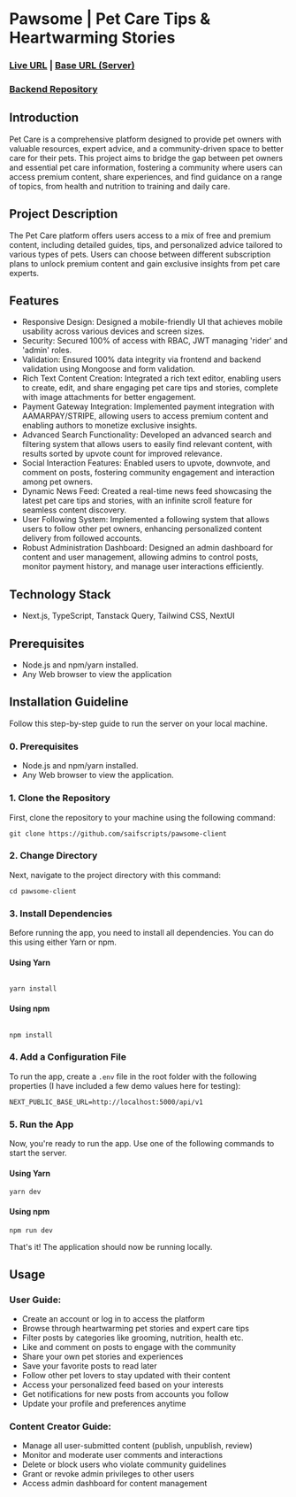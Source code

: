 # Pawsome | Pet Care Tips & Heartwarming Stories

### [Live URL](https://pawsome-client.vercel.app) | [Base URL (Server)](https://pawsome-server.vercel.app)

### [Backend Repository](https://github.com/saifscripts/pawsome-server)

## Introduction

Pet Care is a comprehensive platform designed to provide pet owners with valuable resources, expert advice, and a community-driven space to better care for their pets. This project aims to bridge the gap between pet owners and essential pet care information, fostering a community where users can access premium content, share experiences, and find guidance on a range of topics, from health and nutrition to training and daily care.

## Project Description

The Pet Care platform offers users access to a mix of free and premium content, including detailed guides, tips, and personalized advice tailored to various types of pets. Users can choose between different subscription plans to unlock premium content and gain exclusive insights from pet care experts.

## Features

- Responsive Design: Designed a mobile-friendly UI that achieves mobile usability across various devices and screen sizes.
- Security: Secured 100% of access with RBAC, JWT managing 'rider' and 'admin' roles.
- Validation: Ensured 100% data integrity via frontend and backend validation using Mongoose and form validation.
- Rich Text Content Creation: Integrated a rich text editor, enabling users to create, edit, and share engaging pet care tips and stories, complete with image attachments for better engagement.
- Payment Gateway Integration: Implemented payment integration with AAMARPAY/STRIPE, allowing users to access premium content and enabling authors to monetize exclusive insights.
- Advanced Search Functionality: Developed an advanced search and filtering system that allows users to easily find relevant content, with results sorted by upvote count for improved relevance.
- Social Interaction Features: Enabled users to upvote, downvote, and comment on posts, fostering community engagement and interaction among pet owners.
- Dynamic News Feed: Created a real-time news feed showcasing the latest pet care tips and stories, with an infinite scroll feature for seamless content discovery.
- User Following System: Implemented a following system that allows users to follow other pet owners, enhancing personalized content delivery from followed accounts.
- Robust Administration Dashboard: Designed an admin dashboard for content and user management, allowing admins to control posts, monitor payment history, and manage user interactions efficiently.

## Technology Stack

- Next.js, TypeScript, Tanstack Query, Tailwind CSS, NextUI

## Prerequisites

- Node.js and npm/yarn installed.
- Any Web browser to view the application

## Installation Guideline

Follow this step-by-step guide to run the server on your local machine.

### 0. Prerequisites

- Node.js and npm/yarn installed.
- Any Web browser to view the application.

### 1. Clone the Repository

First, clone the repository to your machine using the following command:

```
git clone https://github.com/saifscripts/pawsome-client
```

### 2. Change Directory

Next, navigate to the project directory with this command:

```
cd pawsome-client
```

### 3. Install Dependencies

Before running the app, you need to install all dependencies. You can do this using either Yarn or npm.

#### Using Yarn

```

yarn install

```

#### Using npm

```

npm install

```

### 4. Add a Configuration File

To run the app, create a `.env` file in the root folder with the following properties (I have included a few demo values here for testing):

```
NEXT_PUBLIC_BASE_URL=http://localhost:5000/api/v1
```

### 5. Run the App

Now, you're ready to run the app. Use one of the following commands to start the server.

#### Using Yarn

```
yarn dev
```

#### Using npm

```
npm run dev
```

That's it! The application should now be running locally.

## Usage

### User Guide:

- Create an account or log in to access the platform
- Browse through heartwarming pet stories and expert care tips
- Filter posts by categories like grooming, nutrition, health etc.
- Like and comment on posts to engage with the community
- Share your own pet stories and experiences
- Save your favorite posts to read later
- Follow other pet lovers to stay updated with their content
- Access your personalized feed based on your interests
- Get notifications for new posts from accounts you follow
- Update your profile and preferences anytime

### Content Creator Guide:

- Manage all user-submitted content (publish, unpublish, review)
- Monitor and moderate user comments and interactions
- Delete or block users who violate community guidelines
- Grant or revoke admin privileges to other users
- Access admin dashboard for content management
